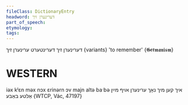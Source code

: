 ```yaml
---
fileClass: DictionaryEntry
headword: דערינערן זיך
part_of_speech: 
etymology: 
tags: 
---
```

דערינערן זיך
דערינטערט
ערינערן זיך {variants}
'to remember'
{𝕲𝖊𝖗𝖒𝖆𝖓𝖎𝖘𝖒}

WESTERN
========

iəx kʲɛn məx nɔx ɛrinərn ɔv majn altə baˑbə איך קען מיך נאָך ערינערן אויף מײַן אַלטע באַבע {WTCP, Vác, 47197}